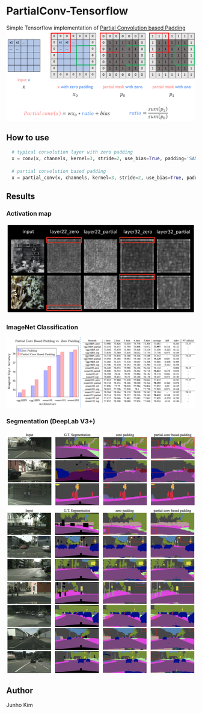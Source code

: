 # PartialConv-Tensorflow
Simple Tensorflow implementation of [Partial Convolution based Padding](https://arxiv.org/abs/1811.11718)
![partial_conv](./assets/partial_conv.png)

## How to use
```python
  # typical convolution layer with zero padding
  x = conv(x, channels, kernel=3, stride=2, use_bias=True, padding='SAME', scope='conv')
  
  # partial convolution based padding
  x = partial_conv(x, channels, kernel=3, stride=2, use_bias=True, padding='SAME', scope='conv')

```
## Results
### Activation map
![activation_map](./assets/activation_map.png)

### ImageNet Classification
![classification](./assets/classification.png)


### Segmentation (DeepLab V3+)
![seg_1](./assets/segmentation_1.png)
![seg_2](./assets/segmentation_2.png)


## Author
Junho Kim
